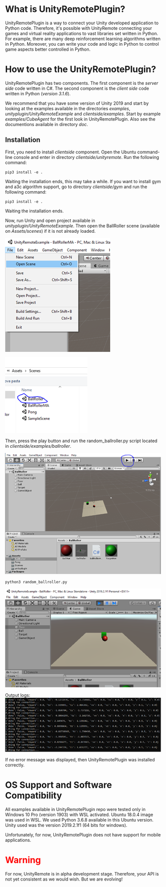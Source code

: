 # What is UnityRemotePlugin?
UnityRemotePlugin is a way to connect your Unity developed application to Python code. Therefore, it's possible with UnityRemote connecting your games and virtual reality applications to vast libraries set written in Python. For example, there are many deep reinforcement learning algorithms written in Python. Moreover, you can write your code and logic in Python to control game aspects better controlled in Python.

# How to use the UnityRemotePlugin?
UnityRemotePlugin has two components. The first component is the *server side* code written in C#. The second component is the *client side* code written in Python (*version 3.1.6*).

We recommend that you have some version of Unity 2019 and start by looking at the examples available in the directories *examples*, *unityplugin/UnityRemoteExample* and *clientside/examples*. Start by example *examples/CubeAgent* for the first look in UnityRemotePlugin. Also see the documentions available in directory *doc*.

## Installation

First, you need to install *clientside* component. Open the Ubuntu command-line console and enter in directory *clientside/unityremote*. Run the following command:

```
pip3 install -e .
```

Waiting the installation ends, this may take a while. If you want to install gym and a3c algorithm support, go to directory *clientside/gym* and run the following command:

```
pip3 install -e .
```

Waiting the installation ends.

Now, run Unity and open project available in *unityplugin/UnityRemoteExample*.  Then open the BallRoller scene (available on *Assets/scenes*) if it is not already loaded.

![Menu File --> Open Scene ](doc/images/openscene.PNG)


![Menu File --> Open Scene ](doc/images/scenesmarked.PNG)

Then, press the play button and run the random_ballroller.py script located in *clientside/examples/ballroller*.

![Pressing play button](doc/images/ballrollerplay.PNG)

```
python3 random_ballroller.py
```

![Running example ballroller](doc/images/ballrollerexec.PNG)

Output logs:
![See output logs ](doc/images/ballrollerlog.PNG)

If no error message was displayed, then UnityRemotePlugin was installed correctly.

# OS Support and Software Compatibility
All examples available in UnityRemotePlugin repo were tested only in Windows 10 Pro (version 1903) with WSL activated. Ubuntu 18.0.4 image was used in WSL. We used Python 3.6.8 available in this Ubuntu version. Unity used was the version 2019.2.1f1 (64 bits for windows).

Unfortunately, for now, UnityRemotePlugin does not have support for mobile applications.

# <span style="color:red"> Warning </span>
For now, UnityRemote is in alpha development stage. Therefore, your API is not yet consistent as we would wish. But we are evolving!
